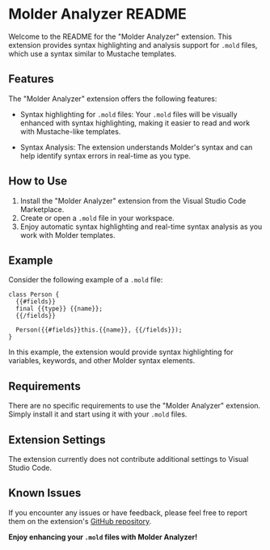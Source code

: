 # Molder Analyzer README

Welcome to the README for the "Molder Analyzer" extension. This extension provides syntax highlighting and analysis support for `.mold` files, which use a syntax similar to Mustache templates.

## Features

The "Molder Analyzer" extension offers the following features:

- Syntax highlighting for `.mold` files: Your `.mold` files will be visually enhanced with syntax highlighting, making it easier to read and work with Mustache-like templates.

- Syntax Analysis: The extension understands Molder's syntax and can help identify syntax errors in real-time as you type.

## How to Use

1. Install the "Molder Analyzer" extension from the Visual Studio Code Marketplace.
2. Create or open a `.mold` file in your workspace.
3. Enjoy automatic syntax highlighting and real-time syntax analysis as you work with Molder templates.

## Example

Consider the following example of a `.mold` file:

```mold
class Person {
  {{#fields}}
  final {{type}} {{name}};
  {{/fields}}

  Person({{#fields}}this.{{name}}, {{/fields}});
}
```

In this example, the extension would provide syntax highlighting for variables, keywords, and other Molder syntax elements.

## Requirements

There are no specific requirements to use the "Molder Analyzer" extension. Simply install it and start using it with your `.mold` files.

## Extension Settings

The extension currently does not contribute additional settings to Visual Studio Code.

## Known Issues

If you encounter any issues or have feedback, please feel free to report them on the extension's [GitHub repository](https://github.com/kakzaki/molder-analyzer/issues).


**Enjoy enhancing your `.mold` files with Molder Analyzer!**
